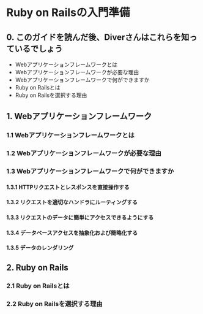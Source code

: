 # Ruby on Railsの入門準備

## 0. このガイドを読んだ後、Diverさんはこれらを知っているでしょう

- Webアプリケーションフレームワークとは
- Webアプリケーションフレームワークが必要な理由
- Webアプリケーションフレームワークで何ができますか
- Ruby on Railsとは
- Ruby on Railsを選択する理由

## 1. Webアプリケーションフレームワーク

### 1.1 Webアプリケーションフレームワークとは

### 1.2 Webアプリケーションフレームワークが必要な理由

### 1.3 Webアプリケーションフレームワークで何ができますか
#### 1.3.1 HTTPリクエストとレスポンスを直接操作する
#### 1.3.2 リクエストを適切なハンドラにルーティングする
#### 1.3.3 リクエストのデータに簡単にアクセスできるようにする
#### 1.3.4 データベースアクセスを抽象化および簡略化する
#### 1.3.5 データのレンダリング


## 2. Ruby on Rails 

### 2.1 Ruby on Railsとは 

### 2.2 Ruby on Railsを選択する理由
